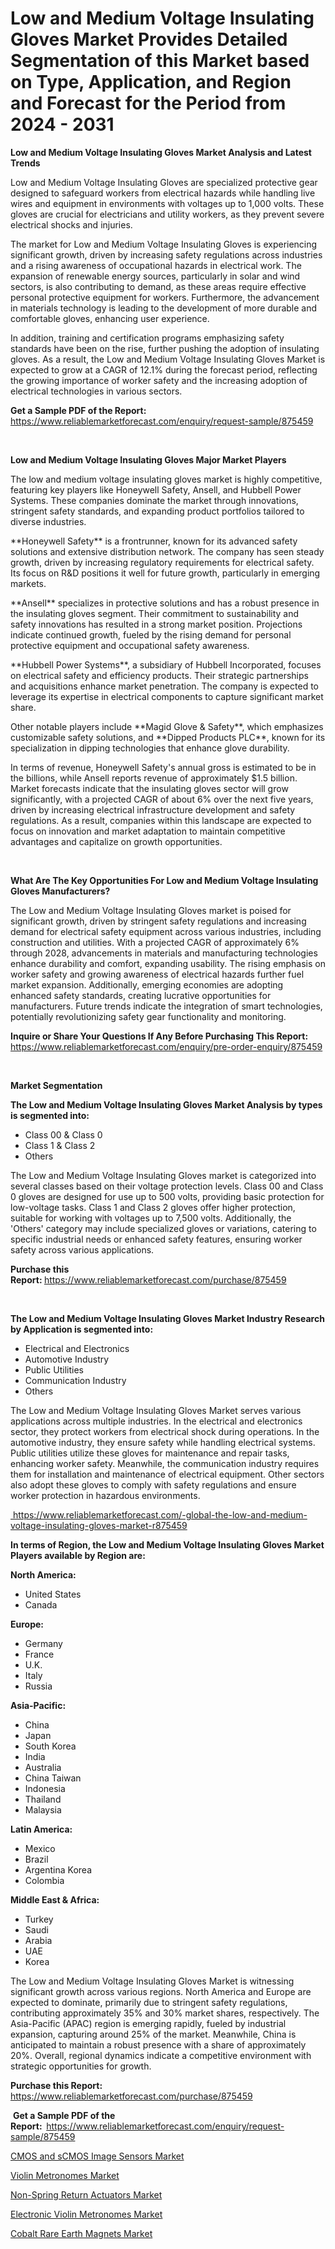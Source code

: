 <p><h1>Low and Medium Voltage Insulating Gloves Market Provides Detailed Segmentation of this Market based on Type, Application, and Region and Forecast for the Period from 2024 - 2031</h1></p><p><strong>Low and Medium Voltage Insulating Gloves Market Analysis and Latest Trends</strong></p>
<p><p>Low and Medium Voltage Insulating Gloves are specialized protective gear designed to safeguard workers from electrical hazards while handling live wires and equipment in environments with voltages up to 1,000 volts. These gloves are crucial for electricians and utility workers, as they prevent severe electrical shocks and injuries.</p><p>The market for Low and Medium Voltage Insulating Gloves is experiencing significant growth, driven by increasing safety regulations across industries and a rising awareness of occupational hazards in electrical work. The expansion of renewable energy sources, particularly in solar and wind sectors, is also contributing to demand, as these areas require effective personal protective equipment for workers. Furthermore, the advancement in materials technology is leading to the development of more durable and comfortable gloves, enhancing user experience.</p><p>In addition, training and certification programs emphasizing safety standards have been on the rise, further pushing the adoption of insulating gloves. As a result, the Low and Medium Voltage Insulating Gloves Market is expected to grow at a CAGR of 12.1% during the forecast period, reflecting the growing importance of worker safety and the increasing adoption of electrical technologies in various sectors.</p></p>
<p><strong>Get a Sample PDF of the Report:&nbsp;</strong> <a href="https://www.reliablemarketforecast.com/enquiry/request-sample/875459?utm_campaign=1474&utm_medium=2&utm_source=Github&utm_content=ia&utm_term=11102024&utm_id=low-and-medium-voltage-insulating-gloves">https://www.reliablemarketforecast.com/enquiry/request-sample/875459</a></p>
<p>&nbsp;</p>
<p><strong>Low and Medium Voltage Insulating Gloves Major Market Players</strong></p>
<p><p>The low and medium voltage insulating gloves market is highly competitive, featuring key players like Honeywell Safety, Ansell, and Hubbell Power Systems. These companies dominate the market through innovations, stringent safety standards, and expanding product portfolios tailored to diverse industries.</p><p>**Honeywell Safety** is a frontrunner, known for its advanced safety solutions and extensive distribution network. The company has seen steady growth, driven by increasing regulatory requirements for electrical safety. Its focus on R&D positions it well for future growth, particularly in emerging markets.</p><p>**Ansell** specializes in protective solutions and has a robust presence in the insulating gloves segment. Their commitment to sustainability and safety innovations has resulted in a strong market position. Projections indicate continued growth, fueled by the rising demand for personal protective equipment and occupational safety awareness.</p><p>**Hubbell Power Systems**, a subsidiary of Hubbell Incorporated, focuses on electrical safety and efficiency products. Their strategic partnerships and acquisitions enhance market penetration. The company is expected to leverage its expertise in electrical components to capture significant market share.</p><p>Other notable players include **Magid Glove & Safety**, which emphasizes customizable safety solutions, and **Dipped Products PLC**, known for its specialization in dipping technologies that enhance glove durability. </p><p>In terms of revenue, Honeywell Safety's annual gross is estimated to be in the billions, while Ansell reports revenue of approximately $1.5 billion. Market forecasts indicate that the insulating gloves sector will grow significantly, with a projected CAGR of about 6% over the next five years, driven by increasing electrical infrastructure development and safety regulations. As a result, companies within this landscape are expected to focus on innovation and market adaptation to maintain competitive advantages and capitalize on growth opportunities.</p></p>
<p>&nbsp;</p>
<p><strong>What Are The Key Opportunities For Low and Medium Voltage Insulating Gloves Manufacturers?</strong></p>
<p><p>The Low and Medium Voltage Insulating Gloves market is poised for significant growth, driven by stringent safety regulations and increasing demand for electrical safety equipment across various industries, including construction and utilities. With a projected CAGR of approximately 6% through 2028, advancements in materials and manufacturing technologies enhance durability and comfort, expanding usability. The rising emphasis on worker safety and growing awareness of electrical hazards further fuel market expansion. Additionally, emerging economies are adopting enhanced safety standards, creating lucrative opportunities for manufacturers. Future trends indicate the integration of smart technologies, potentially revolutionizing safety gear functionality and monitoring.</p></p>
<p><strong>Inquire or Share Your Questions If Any Before Purchasing This Report:</strong> <a href="https://www.reliablemarketforecast.com/enquiry/pre-order-enquiry/875459?utm_campaign=1474&utm_medium=2&utm_source=Github&utm_content=ia&utm_term=11102024&utm_id=low-and-medium-voltage-insulating-gloves">https://www.reliablemarketforecast.com/enquiry/pre-order-enquiry/875459</a></p>
<p>&nbsp;</p>
<p><strong>Market Segmentation</strong></p>
<p><strong>The Low and Medium Voltage Insulating Gloves Market Analysis by types is segmented into:</strong></p>
<p><ul><li>Class 00 & Class 0</li><li>Class 1 & Class 2</li><li>Others</li></ul></p>
<p><p>The Low and Medium Voltage Insulating Gloves market is categorized into several classes based on their voltage protection levels. Class 00 and Class 0 gloves are designed for use up to 500 volts, providing basic protection for low-voltage tasks. Class 1 and Class 2 gloves offer higher protection, suitable for working with voltages up to 7,500 volts. Additionally, the 'Others' category may include specialized gloves or variations, catering to specific industrial needs or enhanced safety features, ensuring worker safety across various applications.</p></p>
<p><strong>Purchase this Report:&nbsp;</strong><a href="https://www.reliablemarketforecast.com/purchase/875459?utm_campaign=1474&utm_medium=2&utm_source=Github&utm_content=ia&utm_term=11102024&utm_id=low-and-medium-voltage-insulating-gloves">https://www.reliablemarketforecast.com/purchase/875459</a></p>
<p>&nbsp;</p>
<p><strong>The Low and Medium Voltage Insulating Gloves Market Industry Research by Application is segmented into:</strong></p>
<p><ul><li>Electrical and Electronics</li><li>Automotive Industry</li><li>Public Utilities</li><li>Communication Industry</li><li>Others</li></ul></p>
<p><p>The Low and Medium Voltage Insulating Gloves Market serves various applications across multiple industries. In the electrical and electronics sector, they protect workers from electrical shock during operations. In the automotive industry, they ensure safety while handling electrical systems. Public utilities utilize these gloves for maintenance and repair tasks, enhancing worker safety. Meanwhile, the communication industry requires them for installation and maintenance of electrical equipment. Other sectors also adopt these gloves to comply with safety regulations and ensure worker protection in hazardous environments.</p></p>
<p><a href="https://www.reliablemarketforecast.com/-global-the-low-and-medium-voltage-insulating-gloves-market-r875459?utm_campaign=1474&utm_medium=2&utm_source=Github&utm_content=ia&utm_term=11102024&utm_id=low-and-medium-voltage-insulating-gloves">&nbsp;https://www.reliablemarketforecast.com/-global-the-low-and-medium-voltage-insulating-gloves-market-r875459</a></p>
<p><strong>In terms of Region, the Low and Medium Voltage Insulating Gloves Market Players available by Region are:</strong></p>
<p>
    <p> <strong> North America: </strong>
        <ul>
            <li>United States</li>
            <li>Canada</li>
        </ul>
        </p> 
    <p> <strong> Europe: </strong>
        <ul>
            <li>Germany</li>
            <li>France</li>
            <li>U.K.</li>
            <li>Italy</li>
            <li>Russia</li>
        </ul>
        </p> 
    <p> <strong> Asia-Pacific: </strong>
        <ul>
            <li>China</li>
            <li>Japan</li>
            <li>South Korea</li>
            <li>India</li>
            <li>Australia</li>
            <li>China Taiwan</li>
            <li>Indonesia</li>
            <li>Thailand</li>
            <li>Malaysia</li>
        </ul>
        </p> 
    <p> <strong> Latin America: </strong>
        <ul>
            <li>Mexico</li>
            <li>Brazil</li>
            <li>Argentina Korea</li>
            <li>Colombia</li>
        </ul>
        </p> 
    <p> <strong> Middle East & Africa: </strong>
        <ul>
            <li>Turkey</li>
            <li>Saudi</li>
            <li>Arabia</li>
            <li>UAE</li>
            <li>Korea</li>
        </ul>
    </p>
    </p>
<p><p>The Low and Medium Voltage Insulating Gloves Market is witnessing significant growth across various regions. North America and Europe are expected to dominate, primarily due to stringent safety regulations, contributing approximately 35% and 30% market shares, respectively. The Asia-Pacific (APAC) region is emerging rapidly, fueled by industrial expansion, capturing around 25% of the market. Meanwhile, China is anticipated to maintain a robust presence with a share of approximately 20%. Overall, regional dynamics indicate a competitive environment with strategic opportunities for growth.</p></p>
<p><strong>Purchase this Report: </strong><a href="https://www.reliablemarketforecast.com/purchase/875459?utm_campaign=1474&utm_medium=2&utm_source=Github&utm_content=ia&utm_term=11102024&utm_id=low-and-medium-voltage-insulating-gloves">https://www.reliablemarketforecast.com/purchase/875459</a></p>
<p>&nbsp;<strong>Get a Sample PDF of the Report:&nbsp;&nbsp;</strong><a href="https://www.reliablemarketforecast.com/enquiry/request-sample/875459?utm_campaign=1474&utm_medium=2&utm_source=Github&utm_content=ia&utm_term=11102024&utm_id=low-and-medium-voltage-insulating-gloves">https://www.reliablemarketforecast.com/enquiry/request-sample/875459</a></p>
<p><strong></strong></p>
<p><p><a href="https://www.linkedin.com/pulse/cmos-scmos-image-sensors-market-analysis-product-segmentation-s3tue?utm_campaign=1474&utm_medium=2&utm_source=Github&utm_content=ia&utm_term=11102024&utm_id=low-and-medium-voltage-insulating-gloves">CMOS and sCMOS Image Sensors Market</a></p><p><a href="https://www.linkedin.com/pulse/in-depth-violin-metronomes-market-review-size-share-81cagr-y0mcf?utm_campaign=1474&utm_medium=2&utm_source=Github&utm_content=ia&utm_term=11102024&utm_id=low-and-medium-voltage-insulating-gloves">Violin Metronomes Market</a></p><p><a href="https://www.linkedin.com/pulse/non-spring-return-actuators-market-analysis-product-segmentation-pu9re?utm_campaign=1474&utm_medium=2&utm_source=Github&utm_content=ia&utm_term=11102024&utm_id=low-and-medium-voltage-insulating-gloves">Non-Spring Return Actuators Market</a></p><p><a href="https://www.linkedin.com/pulse/electronic-violin-metronomes-market-trends-detailed-study-ccebf?utm_campaign=1474&utm_medium=2&utm_source=Github&utm_content=ia&utm_term=11102024&utm_id=low-and-medium-voltage-insulating-gloves">Electronic Violin Metronomes Market</a></p><p><a href="https://www.linkedin.com/pulse/strategic-roadmap-global-cobalt-rare-earth-magnets-market-6svcf?utm_campaign=1474&utm_medium=2&utm_source=Github&utm_content=ia&utm_term=11102024&utm_id=low-and-medium-voltage-insulating-gloves">Cobalt Rare Earth Magnets Market</a></p></p>
